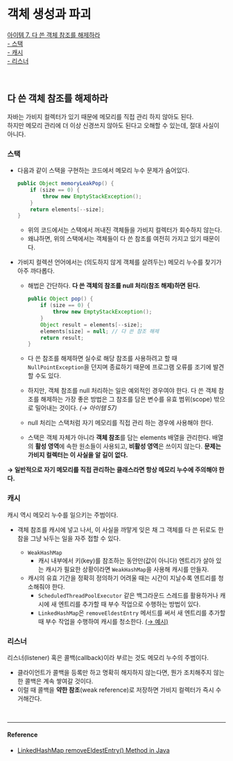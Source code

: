 # 객체 생성과 파괴

[아이템 7. 다 쓴 객체 참조를 해제하라](#다-쓴-객체-참조를-해제하라)  
[- 스택](#스택)  
[- 캐시](#캐시)  
[- 리스너](#리스너)  

<br>

## 다 쓴 객체 참조를 해제하라
자바는 가비지 컬렉터가 있기 때문에 메모리를 직접 관리 하지 않아도 된다.  
하지만 메모리 관리에 더 이상 신경쓰지 않아도 된다고 오해할 수 있는데, 절대 사실이 아니다.


### 스택
- 다음과 같이 스택을 구현하는 코드에서 메모리 누수 문제가 숨어있다.

    ```java
    public Object memoryLeakPop() {
        if (size == 0) {
            throw new EmptyStackException();
        }
        return elements[--size];
    }
    ```
  
  - 위의 코드에서는 스택에서 꺼내진 객체들을 가비지 컬렉터가 회수하지 않는다.
  - 왜냐하면, 위의 스택에서는 객체들이 다 쓴 참조를 여전히 가지고 있기 때문이다.


- 가비지 컬렉션 언어에서는 (의도하지 않게 객체를 살려두는) 메모리 누수를 찾기가 아주 까다롭다.
  - 해법은 간단하다. **다 쓴 객체의 참조를 null 처리(참조 해제)하면 된다.**
    ```java
    public Object pop() {
        if (size == 0) {
            throw new EmptyStackException();
        }
        Object result = elements[--size];
        elements[size] = null; // 다 쓴 참조 해제
        return result;
    }
    ```
    
  - 다 쓴 참조를 해제하면 실수로 해당 참조를 사용하려고 할 때 `NullPointException`을 던지며 종료하기 때문에 프로그램 오류를 조기에 발견할 수도 있다.
  - 하지만, 객체 참조를 null 처리하는 일은 예외적인 경우여야 한다. 다 쓴 객체 참조를 해제하는 가장 좋은 방법은 그 참조를 담은 변수를 유효 범위(scope) 밖으로 밀어내는 것이다. _(→ 아이템 57)_
  - null 처리는 스택처럼 자기 메모리를 직접 관리 하는 경우에 사용해야 한다.
  - 스택은 객체 자체가 아니라 **객체 참조**를 담는 elements 배열을 관리한다. 배열의 **활성 영역**에 속한 원소들이 사용되고, **비활성 영역**은 쓰이지 않는다. **문제는 가비지 컬렉터는 이 사실을 알 길이 없다.**

**→ 일반적으로 자기 메모리를 직접 관리하는 클래스라면 항상 메모리 누수에 주의해야 한다.**


### 캐시
캐시 역시 메모리 누수를 일으키는 주범이다.
- 객체 참조를 캐시에 넣고 나서, 이 사실을 까맣게 잊은 채 그 객체를 다 쓴 뒤로도 한참을 그냥 놔두는 일을 자주 접할 수 있다.

  - `WeakHashMap`
    - 캐시 내부에서 키(key)를 참조하는 동안만(값이 아니다) 엔트리가 살아 있는 캐시가 필요한 상황이라면 `WeakHashMap`을 사용해 캐시를 만들자.
  - 캐시의 유효 기간을 정확히 정의하기 어려울 때는 시간이 지날수록 엔트리를 청소해줘야 한다.  
    - `ScheduledThreadPoolExecutor` 같은 백그라운드 스레드를 활용하거나 캐시에 새 엔트리를 추가할 때 부수 작업으로 수행하는 방법이 있다.
    - `LinkedHashMap`은 `removeEldestEntry` 메서드를 써서 새 엔트리를 추가할 때 부수 작업을 수행하여 캐시를 청소한다. [(→ 예시)](https://github.com/pageprologue/study-effective-java/blob/main/heejin/src/test/java/study/heejin/chapter2/Item7Test.java#LC50)

### 리스너
리스너(listener) 혹은 콜백(callback)이라 부르는 것도 메모리 누수의 주범이다.
- 클라이언트가 콜백을 등록만 하고 명확히 해지하지 않는다면, 뭔가 조치해주지 않는 한 콜백은 계속 쌓여갈 것이다.
- 이럴 때 콜백을 **약한 참조**(weak reference)로 저장하면 가비지 컬렉터가 즉시 수거해간다.

<br>

---
#### Reference

- [LinkedHashMap removeEldestEntry() Method in Java](https://www.geeksforgeeks.org/linkedhashmap-removeeldestentry-method-in-java)


